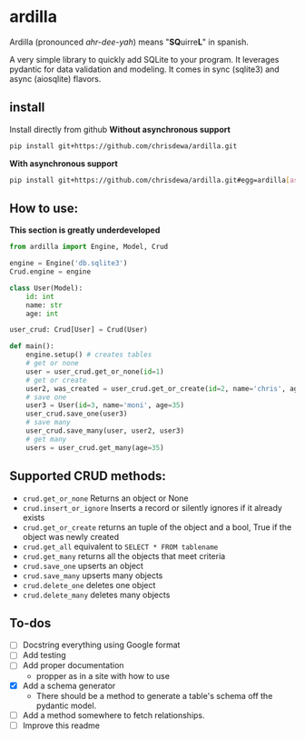 # ardilla

Ardilla (pronounced *ahr-dee-yah*) means "**SQ**uirre**L**" in spanish.

A very simple library to quickly add SQLite to your program.
It leverages pydantic for data validation and modeling.
It comes in sync (sqlite3) and async (aiosqlite) flavors.


## install
Install directly from github
__**Without asynchronous support**__
```bash
pip install git+https://github.com/chrisdewa/ardilla.git
```
__**With asynchronous support**__
```bash
pip install git+https://github.com/chrisdewa/ardilla.git#egg=ardilla[async]
```

## How to use:

**This section is greatly underdeveloped**

```py
from ardilla import Engine, Model, Crud

engine = Engine('db.sqlite3')
Crud.engine = engine

class User(Model):
    id: int
    name: str
    age: int

user_crud: Crud[User] = Crud(User)

def main():
    engine.setup() # creates tables 
    # get or none
    user = user_crud.get_or_none(id=1)
    # get or create
    user2, was_created = user_crud.get_or_create(id=2, name='chris', age=35)
    # save one
    user3 = User(id=3, name='moni', age=35)
    user_crud.save_one(user3)
    # save many
    user_crud.save_many(user, user2, user3)
    # get many
    users = user_crud.get_many(age=35)
```

## Supported CRUD methods:
 - `crud.get_or_none` Returns an object or None
 - `crud.insert_or_ignore` Inserts a record or silently ignores if it already exists
 - `crud.get_or_create` returns an tuple of the object and a bool, True if the object was newly created
 - `crud.get_all` equivalent to `SELECT * FROM tablename`
 - `crud.get_many` returns all the objects that meet criteria
 - `crud.save_one` upserts an object
 - `crud.save_many` upserts many objects
 - `crud.delete_one` deletes one object
 - `crud.delete_many` deletes many objects


## To-dos

- [ ] Docstring everything using Google format
- [ ] Add testing
- [ ] Add proper documentation
  - propper as in a site with how to use
- [x] Add a schema generator 
  - There should be a method to generate a table's schema off the pydantic model. 
- [ ] Add a method somewhere to fetch relationships. 
- [ ] Improve this readme